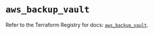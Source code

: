 # `aws_backup_vault`

Refer to the Terraform Registry for docs: [`aws_backup_vault`](https://registry.terraform.io/providers/hashicorp/aws/5.71.0/docs/resources/backup_vault).
